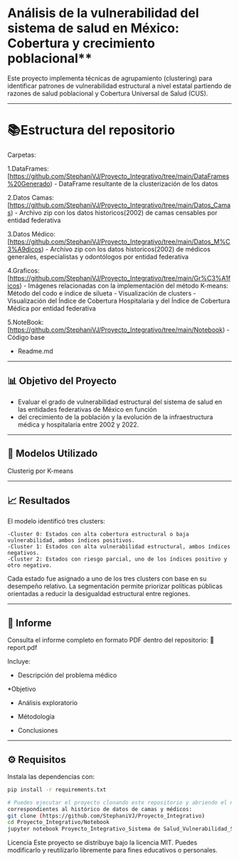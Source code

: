 
# Análisis de la vulnerabilidad del sistema de salud en México: Cobertura y crecimiento poblacional**

Este proyecto implementa técnicas de agrupamiento (clustering)  para identificar patrones de vulnerabilidad estructural a nivel estatal partiendo de razones de salud poblacional y 
Cobertura Universal de Salud (CUS).

---
# 📚Estructura del repositorio
Carpetas:

1.DataFrames:[https://github.com/StephaniVJ/Proyecto_Integrativo/tree/main/DataFrames%20Generado)
      - DataFrame resultante de la clusterización de los datos 
      
2.Datos Camas:  [https://github.com/StephaniVJ/Proyecto_Integrativo/tree/main/Datos_Camas)
     - Archivo zip con los datos historicos(2002) de camas censables por entidad federativa 

3.Datos Médico:  [https://github.com/StephaniVJ/Proyecto_Integrativo/tree/main/Datos_M%C3%A9dicos)
     - Archivo zip con los datos historicos(2002) de médicos generales, especialistas y odontólogos por entidad federativa 
     
4.Graficos:  [https://github.com/StephaniVJ/Proyecto_Integrativo/tree/main/Gr%C3%A1ficos)
    - Imágenes relacionadas con la implementación del método K-means: Método del codo  e índice de silueta 
    - Visualización de clusters
    - Visualización del Índice de Cobertura Hospitalaria y del Índice de Cobertura Médica por entidad federativa
    
5.NoteBook:[https://github.com/StephaniVJ/Proyecto_Integrativo/tree/main/Notebook)
    - Código base

  
    
  
  - Readme.md
---
## 📊 Objetivo del Proyecto

  - Evaluar el grado de vulnerabilidad estructural del sistema de salud en las entidades federativas de México en función
  - del crecimiento de la población y la evolución de la infraestructura médica y hospitalaria entre 2002 y 2022.
---
## 🤖 Modelos Utilizado
Clusterig por K-means



---
## 📈 Resultados
El modelo identificó tres clusters:

	-Cluster 0: Estados con alta cobertura estructural o baja vulnerabilidad, ambos índices positivos.
	-Cluster 1: Estados con alta vulnerabilidad estructural, ambos índices negativos.
	-Cluster 2: Estados con riesgo parcial, uno de los índices positivo y otro negativo.

Cada estado fue asignado a uno de los tres clusters con base en su desempeño relativo.
La segmentación permite priorizar políticas públicas orientadas a reducir la desigualdad estructural entre regiones.

---
## 📑 Informe
Consulta el informe completo en formato PDF dentro del repositorio:
📎 report.pdf

Incluye:

* Descripción del problema médico

*Objetivo

* Análisis exploratorio

* Métodología

* Conclusiones
  
---
## ⚙️ Requisitos
Instala las dependencias con:

```bash
pip install -r requirements.txt

# Puedes ejecutar el proyecto clonando este repositorio y abriendo el notebooks del código base. Tambien deberas descargar los archivos zip
correspondientes al histórico de datos de camas y médicos:
git clone (https://github.com/StephaniVJ/Proyecto_Integrativo)
cd Proyecto_Integrativo/Notebook
jupyter notebook Proyecto_Integrativo_Sistema de Salud_Vulnerabilidad_StephaniVJ.ipynb # Código base

```

Licencia
Este proyecto se distribuye bajo la licencia MIT. Puedes modificarlo y reutilizarlo libremente para fines educativos o personales.
